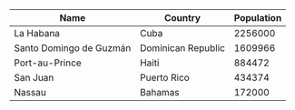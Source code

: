 | Name | Country              | Population |
| ---  | ---                  | ---        |
| La Habana | Cuba                 | 2256000    |
| Santo Domingo de Guzmán | Dominican Republic   | 1609966    |
| Port-au-Prince | Haiti                | 884472     |
| San Juan | Puerto Rico          | 434374     |
| Nassau | Bahamas              | 172000     |
